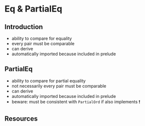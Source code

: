 # Eq & PartialEq



## Introduction

- ability to compare for equality
- every pair must be comparable
- can derive
- automatically imported because included in prelude



## PartialEq

- ability to compare for partial equality
- not necessarily every pair must be comparable
- can derive
- automatically imported because included in prelude
- beware: must be consistent with `PartialOrd` if also implements ❗️



## Resources
